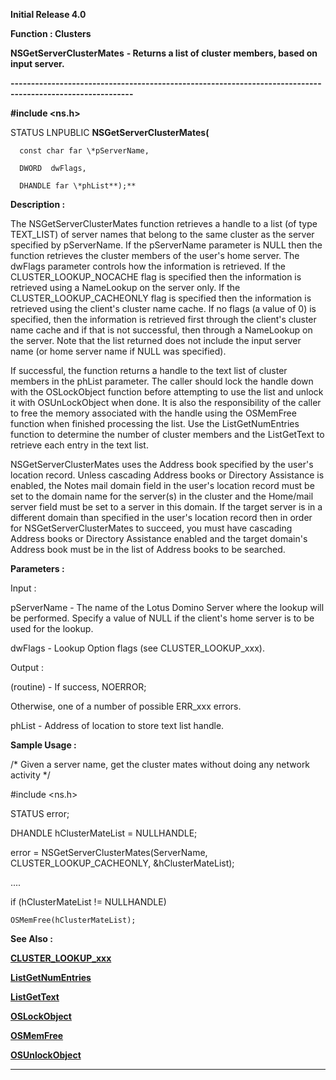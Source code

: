 




<!--
 /\* Font Definitions \*/
 @font-face
 {font-family:Courier;
 panose-1:2 7 4 9 2 2 5 2 4 4;}
@font-face
 {font-family:Helv;
 panose-1:2 11 6 4 2 2 2 3 2 4;}
@font-face
 {font-family:"Cambria Math";
 panose-1:2 4 5 3 5 4 6 3 2 4;}
 /\* Style Definitions \*/
 p.MsoNormal, li.MsoNormal, div.MsoNormal
 {margin-top:0cm;
 margin-right:0cm;
 margin-bottom:8.0pt;
 margin-left:0cm;
 line-height:107%;
 font-size:11.0pt;
 font-family:"Calibri",sans-serif;}
.MsoChpDefault
 {font-size:11.0pt;}
.MsoPapDefault
 {margin-bottom:8.0pt;
 line-height:107%;}
 /\* Page Definitions \*/
 @page WordSection1
 {size:612.0pt 792.0pt;
 margin:72.0pt 72.0pt 72.0pt 72.0pt;}
div.WordSection1
 {page:WordSection1;}
-->




**Initial Release 4.0**



**Function : Clusters**



**NSGetServerClusterMates** **- Returns a
list of cluster members, based on input server.**


**----------------------------------------------------------------------------------------------------------**



**#include <ns.h>**



STATUS
LNPUBLIC **NSGetServerClusterMates(**  

      const char far \*pServerName,  

      DWORD  dwFlags,  

      DHANDLE far \*phList**);**



**Description :**



The
NSGetServerClusterMates function retrieves a handle to a list (of type
TEXT\_LIST) of server names that belong to the same cluster as the server
specified by pServerName.  If the pServerName parameter is NULL then the
function retrieves the cluster members of the user's home server.   The dwFlags
parameter controls how the information is retrieved.  If the
CLUSTER\_LOOKUP\_NOCACHE flag is specified then the information is retrieved
using a NameLookup on the server only.  If the CLUSTER\_LOOKUP\_CACHEONLY flag is
specified then the information is retrieved using the client's cluster name
cache.   If no flags (a value of 0) is specified, then the information is
retrieved first through the client's cluster name cache and if that is not
successful, then through a NameLookup on the server.  Note that the list
returned does not include the input server name (or home server name if NULL
was specified).   


 


If
successful, the function returns a handle to the text list of cluster members
in the phList parameter.  The caller should lock the handle down with the
OSLockObject function before attempting to use the list and unlock it with
OSUnLockObject when done.  It is also the responsibility of the caller to free
the memory associated with the handle using the OSMemFree function when
finished processing the list.  Use the ListGetNumEntries function to determine
the number of cluster members and the ListGetText to retrieve each entry in the
text list.


 


NSGetServerClusterMates
uses the Address book specified by the user's location record.  Unless 
cascading Address books or Directory Assistance is enabled, the Notes mail
domain field in the user's location record must be set to the domain name for
the server(s) in the cluster and the Home/mail server field must be set to a
server in this domain.  If the target server is in a different domain than
specified in the user's location record then in order for
NSGetServerClusterMates to succeed, you must have cascading Address books or
Directory Assistance enabled and the target domain's  Address book must be in
the list of  Address books to be searched.


 


**Parameters :**



Input :  

pServerName  -  The name of the Lotus Domino Server where the lookup will be
performed.  Specify a value of NULL if the client's home server is to be used
for the lookup.  

  

dwFlags  -  Lookup Option flags (see CLUSTER\_LOOKUP\_xxx).  

  




Output :  

(routine)  -  If success, NOERROR;  

Otherwise, one of a number of possible ERR\_xxx errors.  

  

  

phList  -  Address of location to store text list handle.  

  




 **Sample Usage :**


/\* Given a server name,
get the cluster mates without doing any network activity \*/


 


#include <ns.h>


 


STATUS error;


DHANDLE
hClusterMateList = NULLHANDLE;


 


error =
NSGetServerClusterMates(ServerName, CLUSTER\_LOOKUP\_CACHEONLY,
&hClusterMateList);


 


....


 


if (hClusterMateList !=
NULLHANDLE)


    OSMemFree(hClusterMateList);


 **See Also :**


**[CLUSTER\_LOOKUP\_xxx](CLUSTER_LOOKUP_xxx.md)**


**[ListGetNumEntries](ListGetNumEntries.md)**


**[ListGetText](ListGetText.md)**


**[OSLockObject](OSLockObject.md)**


**[OSMemFree](OSMemFree.md)**


**[OSUnlockObject](OSUnlockObject.md)**



----------------------------------------------------------------------------------------------------------


 





